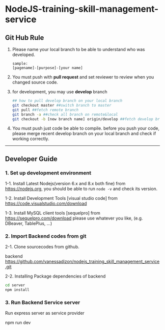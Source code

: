# NodeJS-training-skill-management-service

## Git Hub Rule

1. Please name your local branch to be able to understand who was developed.

   ```
   sample: 
   [pagename]-[purpose]-[your name]
   ```

2. You must push with  **pull request** and set reviewer to review when you changed source code. 

3. for development, you may  use **develop** branch

   ```bash
   ## how to pull develop branch on your local branch
   git checkout master ##switch branch to master
   git pull ##fetch remote branch
   git branch -a ##check all branch on remote&local
   git checkout -b [new branch name] origin/develop ##fetch develop branch to local branch named [new branch name]
   ```

4. You must push just code be able to compile. before you push your code, please merge recent develop branch on your local branch and check if working correctly.

   

--------------------



## Developer Guide

### 1. Set up development environment

1-1. Install Latest Nodejs(version 6.x and 8.x both fine) from https://nodejs.org, you should be able to run `node -v` and check its version.

1-2. Install Development Tools [visual studio code] from 
https://code.visualstudio.com/download

1-3. Install MySQL client tools [sequelpro] from 
https://sequelpro.com/download
please use whatever you like, (e.g. DBeaver, TablePlus, ...)

### 2. Import Backend codes from git

2-1. Clone sourcecodes from github.

backend
https://github.com/vanessadizon/nodejs_training_skill_management_service.git

2-2. Installing Package dependencies of backend

```bash
cd server
npm install
```

### 3. Run Backend Service server

Run express server as service provider 

npm run dev
